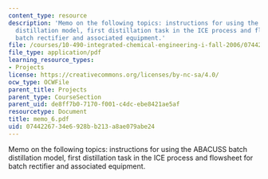 ```yaml
---
content_type: resource
description: 'Memo on the following topics: instructions for using the ABACUSS batch
  distillation model, first distillation task in the ICE process and flowsheet for
  batch rectifier and associated equipment.'
file: /courses/10-490-integrated-chemical-engineering-i-fall-2006/0744226734e6928bb213a8ae079abe24_memo_6.pdf
file_type: application/pdf
learning_resource_types:
- Projects
license: https://creativecommons.org/licenses/by-nc-sa/4.0/
ocw_type: OCWFile
parent_title: Projects
parent_type: CourseSection
parent_uid: de8ff7b0-7170-f001-c4dc-ebe8421ae5af
resourcetype: Document
title: memo_6.pdf
uid: 07442267-34e6-928b-b213-a8ae079abe24
---
```

Memo on the following topics: instructions for using the ABACUSS batch distillation model, first distillation task in the ICE process and flowsheet for batch rectifier and associated equipment.